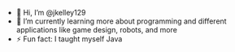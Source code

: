 - 👋 Hi, I’m @jkelley129
- 🌱 I’m currently learning more about programming and different applications like game design, robots, and more
- ⚡ Fun fact: I taught myself Java

<!---
jkelley129/jkelley129 is a ✨ special ✨ repository because its `README.md` (this file) appears on your GitHub profile.
You can click the Preview link to take a look at your changes.
--->
